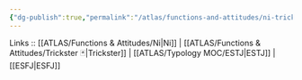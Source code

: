```yaml
---
{"dg-publish":true,"permalink":"/atlas/functions-and-attitudes/ni-trickster/"}
---
```


Links :: [[ATLAS/Functions & Attitudes/Ni\|Ni]] | [[ATLAS/Functions & Attitudes/Trickster 🃏\|Trickster]] | [[ATLAS/Typology MOC/ESTJ\|ESTJ]] | [[ESFJ\|ESFJ]]
